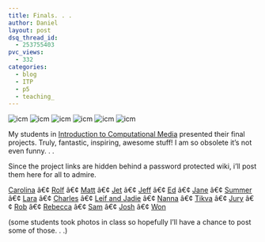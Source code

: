 ```yaml
---
title: Finals. . .
author: Daniel
layout: post
dsq_thread_id:
  - 253755403
pvc_views:
  - 332
categories:
  - blog
  - ITP
  - p5
  - teaching_
---
```

<p><img src = "http://www.shiffman.net/p5/icm/5.jpg"alt="icm"/> <img src = "http://www.shiffman.net/p5/icm/6.jpg"alt="icm"/> <img src = "http://www.shiffman.net/p5/icm/7.jpg"alt="icm"/> <img src = "http://www.shiffman.net/p5/icm/8.jpg"alt="icm"/> <img src = "http://www.shiffman.net/p5/icm/9.jpg"alt="icm"/> <img src = "http://www.shiffman.net/p5/icm/10.jpg"alt="icm"/> </p>
<p>My students in <a href="http://www.shiffman.net/teaching/icm">Introduction to Computational Media</a> presented their final projects.  Truly, fantastic, inspiring, awesome stuff!  I am so obsolete it&#8217;s not even funny. . . </p>
<p>Since the project links are hidden behind a password protected wiki, i&#8217;ll post them here for all to admire.</p>
<p><a href="http://itp.nyu.edu/~mcp296/icm/saturnpigcat/saturnpigcat.htm">Carolina</a> â€¢ <a href="http://computational-media-rolf.blogspot.com/">Rolf</a> â€¢ <a href="http://itp.nyu.edu/~mc2592/ICM/ICMfinal/FinalBBcode.html">Matt</a> â€¢ <a href="http://stage.itp.nyu.edu/~blh239/icm/ICMfinal.htm">Jet</a> â€¢ <a href="http://stage.itp.nyu.edu/~jl2515/ICM/final">Jeff</a> â€¢ <a href="http://itp.nyu.edu/~ewp221/blog">Ed</a> â€¢ <a href="http://itp.nyu.edu/~jo595/icm/final/">Jane</a> â€¢ <a href="http://stage.itp.nyu.edu/~slb414/icm/final/lost_final.htm">Summer</a> â€¢ <a href="http://stage.itp.nyu.edu/~lm1378/ICM/final/final.html">Lara</a> â€¢ <a href="http://stage.itp.nyu.edu/~cjp281/ICM/Week_TheEnd/index.html">Charles</a> â€¢ <a href="http://itp.nyu.edu/~jmo297/itp/icm/TimeScanned TimeScanned">Leif and Jadie</a> â€¢ <a href="http://itp.nyu.edu/~njh233/weblog/archives/2005/11/nanna_icm_final.html">Nanna</a> â€¢ <a href="http://itp.nyu.edu/tikva/ICM/Final/data_viz/tikvatext.htm">Tikva</a> â€¢ <a href="http://youneedamic.com">Jury</a> â€¢ <a href="http://itp.nyu.edu/~raf275/icm/final.html">Rob</a> â€¢ <a href="http://www.overainslie.org/rbray/icm/final/index.html">Rebecca</a> â€¢ <a href="http://stage.itp.nyu.edu/~mhl283/ICM/final/index.html">Sam</a> â€¢ <a href="http://stage.itp.nyu.edu/~sfc245/ICM/final/final.html">Josh</a> â€¢ <a href="http://itp.nyu.edu/~wss232/final4/refinal.htm">Won</a></p>
<p>(some students took photos in class so hopefully I&#8217;ll have a chance to post some of those. . .)</p>
